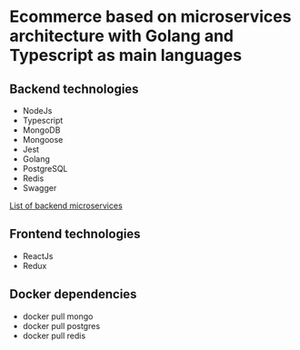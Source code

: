 # Ecommerce based on microservices architecture with Golang and Typescript as main languages

## Backend technologies

* NodeJs
* Typescript
* MongoDB
* Mongoose
* Jest
* Golang
* PostgreSQL
* Redis
* Swagger

[List of backend microservices](https://github.com/CastellanR/ecommerce-mern/tree/master/backend)

## Frontend technologies

* ReactJs
* Redux

## Docker dependencies

* docker pull mongo
* docker pull postgres
* docker pull redis
